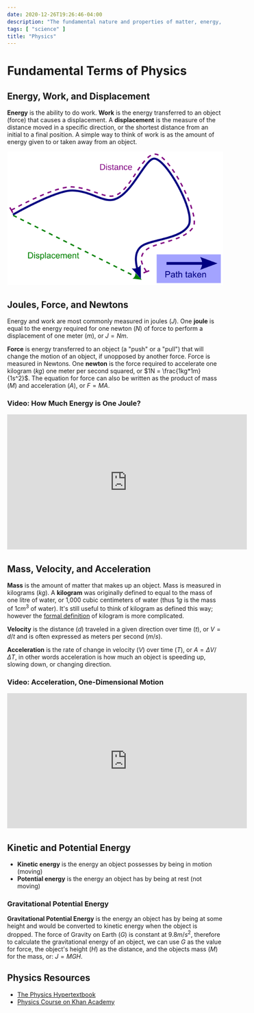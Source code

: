 ```yaml
---
date: 2020-12-26T19:26:46-04:00
description: "The fundamental nature and properties of matter, energy, and motion"
tags: [ "science" ]
title: "Physics"
---
```


# Fundamental Terms of Physics

## Energy, Work, and Displacement

**Energy** is the ability to do work. **Work** is the energy transferred to an object (force) that causes a displacement. A **displacement** is the measure of the distance moved in a specific direction, or the shortest distance from an initial to a final position. A simple way to think of work is as the amount of energy given to or taken away from an object.

![Distance vs. Displacement](/img/distance-vs-displacement.svg)

## Joules, Force, and Newtons

Energy and work are most commonly measured in joules ($J$). One **joule** is equal to the energy required for one newton ($N$) of force to perform a displacement of one meter ($m$), or $J=Nm$.

**Force** is energy transferred to an object (a "push" or a "pull") that will change the motion of an object, if unopposed by another force. Force is measured in Newtons. One **newton** is the force required to accelerate one kilogram ($kg$) one meter per second squared, or $1N = \frac{1kg*1m}{1s^2}$. The equation for force can also be written as the product of mass ($M$) and acceleration ($A$), or $F=MA$.

### Video: How Much Energy is One Joule?

<iframe width="560" height="315" src="https://www.youtube.com/embed/_qEBElHoYUA" frameborder="0" allow="accelerometer; autoplay; clipboard-write; encrypted-media; gyroscope; picture-in-picture" allowfullscreen></iframe>

## Mass, Velocity, and Acceleration

**Mass** is the amount of matter that makes up an object. Mass is measured in kilograms ($kg$). A **kilogram** was originally defined to equal to the mass of one litre of water, or 1,000 cubic centimeters of water (thus $1g$ is the mass of $1cm^3$ of water). It's still useful to think of kilogram as defined this way; however the [formal definition](https://www.bipm.org/utils/en/pdf/CGPM/Draft-Resolution-A-EN.pdf) of kilogram is more complicated.

**Velocity** is the distance ($d$) traveled in a given direction over time ($t$), or $V=d/t$ and is often expressed as meters per second ($m/s$).

**Acceleration** is the rate of change in velocity ($V$) over time ($T$), or $A=\Delta{V}/\Delta{T}$, in other words acceleration is how much an object is speeding up, slowing down, or changing direction.

### Video: Acceleration, One-Dimensional Motion

<iframe width="560" height="315" src="https://www.youtube.com/embed/FOkQszg1-j8" frameborder="0" allow="accelerometer; autoplay; clipboard-write; encrypted-media; gyroscope; picture-in-picture" allowfullscreen></iframe>

## Kinetic and Potential Energy

* **Kinetic energy** is the energy an object possesses by being in motion (moving)
* **Potential energy** is the energy an object has by being at rest (not moving)

### Gravitational Potential Energy

**Gravitational Potential Energy** is the energy an object has by being at some height and would be converted to kinetic energy when the object is dropped. The force of Gravity on Earth ($G$) is constant at $9.8m/s^2$, therefore to calculate the gravitational energy of an object, we can use $G$ as the value for force, the object's height ($H$) as the distance, and the objects mass ($M$) for the mass, or: $J=MGH$.

## Physics Resources

* [The Physics Hypertextbook](https://physics.info/)
* [Physics Course on Khan Academy](https://www.khanacademy.org/science/physics)

